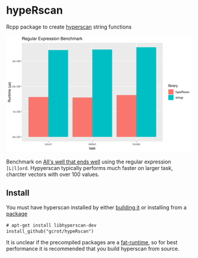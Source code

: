 # hypeRscan

Rcpp package to create [hyperscan](https://www.google.com) string functions

![Benchmark](https://raw.githubusercontent.com/gmcrosh/hypeRscan/master/benchmark/benchmark.png)

Benchmark on [All's well that ends well](http://shakespeare.mit.edu/allswell/full.html) using the regular expression `[L|l]ord`. Hypyerscan typically performs much faster on larger task, charcter vectors with over 100 values.

## Install

You must have hyperscan installed by either [building it](https://intel.github.io/hyperscan/dev-reference/getting_started.html#very-quick-start) or installing from a [package](https://packages.ubuntu.com/bionic/libhyperscan-dev)

```
# apt-get install libhyperscan-dev
install_github("gcrot/hypeRscan")
```

It is unclear if the precompiled packages are a [fat-runtime](https://intel.github.io/hyperscan/dev-reference/getting_started.html#fat-runtime), so for best performance it is recommended that you build hyperscan from source. 

